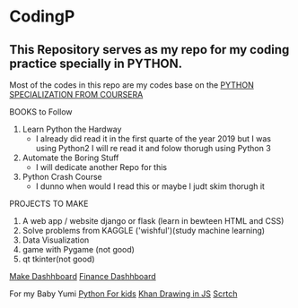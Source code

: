 # CodingP
## This Repository serves as my repo for my coding practice specially in PYTHON.
Most of the codes in this repo are my codes base on the [PYTHON SPECIALIZATION FROM COURSERA](https://www.coursera.org/specializations/python)

BOOKS to Follow
1. Learn Python the Hardway
    - I already did read it in the first quarte of the year 2019 but I was using Python2 I will re read it and folow thorugh using Python 3
2. Automate the Boring Stuff
    - I will dedicate another Repo for this
3. Python Crash Course
    - I dunno when would I read this or maybe I judt skim thorugh it

PROJECTS TO MAKE
1. A web app / website django or flask (learn in bewteen HTML and CSS)
2. Solve problems from KAGGLE ('wishful')(study machine learning)
3. Data Visualization
4. game with Pygame (not good)
5. qt tkinter(not good)

[Make Dashhboard](https://towardsdatascience.com/how-to-build-a-complex-reporting-dashboard-using-dash-and-plotl-4f4257c18a7f)
[Finance Dashhboard](https://towardsdatascience.com/python-for-finance-dash-by-plotly-ccf84045b8be)


For my Baby Yumi
[Python For kids](http://www.python.kidsgo.ca/python-lessons-2/)
[Khan Drawing in JS](https://www.khanacademy.org/computing/computer-programming/programming)
[Scrtch](https://inventwithscratch.com/book/chapter2.html)
